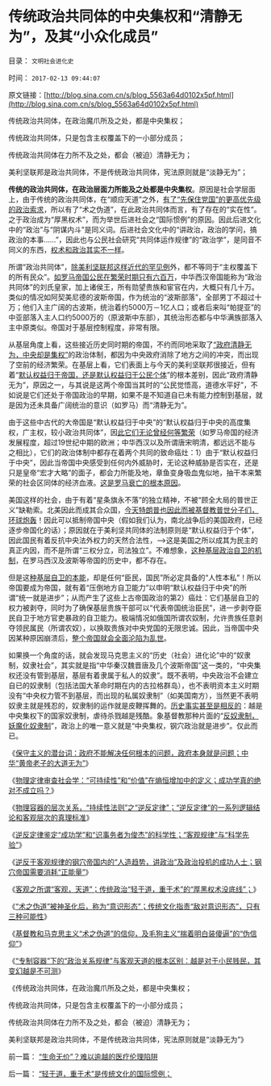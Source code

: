 # 传统政治共同体的中央集权和“清静无为”，及其“小众化成员”

目录： `文明社会进化史` 

时间： `2017-02-13 09:44:07` 

原文链接：[http://blog.sina.com.cn/s/blog_5563a64d0102x5pf.html](http://blog.sina.com.cn/s/blog_5563a64d0102x5pf.html)

传统政治共同体，在政治魔爪所及之处，都是中央集权；

传统政治共同体，只是包含主权覆盖下的一小部分成员；

传统政治共同体在力所不及之处，都会（被迫）清静无为；

美利坚联邦是政治共同体，不是传统政治共同体，宪法原则就是“淡静无为”；

**传统的政治共同体，在政治层面力所能及之处都是中央集权**。原因是社会学层面上，由于传统的政治共同体，在“顺应天道”之外，[有了“先保住党国”的更高优先级的政治索求](../../../2015/3/24/总体党及其主义，与革命及其意识形态的关系；.md)，所以有了“术之伪道”，在此政治共同体而言，有了存在的“实在性”。之于政治成为“厚黑权术”，而为举世后进社会之“国际惯例”的原因。因此后进文化中的“政治”与“阴谋内斗”是同义词。后进社会文化中的“讲政治，政治的学问，搞政治的本事……”，因此也与公民社会研究“共同体运作规律”的“政治学”，是同音不同义的东西，[权术和政治其实不一样](../../../2013/10/11/合法性守恒是法学和政治学的基本定理，及科学和客观.md)。

所谓“政治共同体”，[除美利坚联邦这样近代的罕见例](../../../2012/3/6/美国不拥有全世界，USA属于全人类.md)外，都不等同于“主权覆盖下的所有民众”。[如罗马帝国公民在繁荣时期只有六百万](../../../2013/3/14/“自相残杀吧，你们将融化进美丽的共产主义”.md)，中华西汉帝国能称为“政治共同体”的刘氏皇家，加上诸侯王，所有勋望贵族和宦官在内，大概只有几十万。类似的情况如阿契美尼德的波斯帝国，作为统治的“波斯部落”，全部男丁不超过十万；他们入主广阔的古波斯，统治着约5000万－1亿人口；或者后来叫“帕提亚”的中亚部落入主人口约5000万的（原波斯中东部），其统治形态都与中华满族部落入主中原类似。帝国对于基层控制程度，非常有限。

从基层角度上看，这些接近历史同时期的帝国，不约而同地采取了[“政府清静无为，中央却是集权”](../../../2009/11/26/在上清静无为，在下自然安定.md)的政治体制，都因为中央政府消除了地方之间的冲突，而出现了空前的经济繁荣。在基层上看，它们表面上与今天的美利坚联邦很接近，但有着“[默认权益归于帝国，还是默认权益归于公民个体](../../../2011/8/14/罗马奴隶制的衰亡与美国蓄奴制.md)”的根本差别，因此“政府清静无为”，原因之一，与其说是这两个帝国当其时的“公民觉悟高，道德水平好”，不如说是它们还处于帝国政治的早期，如果不是不知道自已未有能力控制到基层，就是因为还未具备广阔统治的意识（如罗马）而“清静无为”。

由于这些中古代的大帝国是“默认权益归于中央”的“默认权益归于中央的高度集权，广主权，较小政治共同体”，因[此它们无论曾经何等繁荣](../../../2010/8/13/罗马帝国真正接近资本主义.md)（如罗马帝国的经济发展程度，超过19世纪中期的欧洲；中华西汉以及所谓唐宋明清，都远远不能与之相比），它们的政治体制中都存在着两个共同的致命癌灶：1）由于“默认权益归于中央”，因此当帝国中央感受到任何内外威胁时，无论这种威胁是否实在，还是只是皇帝“宏才大略”的面子，都会力所能及地，章鱼变身吸血鬼似地，抽干本来繁荣的社会区同体的经济血液。[这是罗马衰亡的根本原因](../../../2011/10/19/罗马亡于爱国主义，美国可能亡于“向弱者倾斜”.md)。

美国这样的社会，由于有着“星条旗永不落”的独立精神，不被“顾全大局的普世正义”缺勒索。北美因此而成其合众国，[今天特朗普也因此而被基督教普世分子们，环球炮轰](http://darthvad.blog.sohu.com/323302190.html)！因此可以抵制帝国中央（假如我们认为，南北战争后的美国政府，已经逐步帝国化的话）；原因就在于美利坚共同体的法制原则是“默认权益归于个体”，因此国民有着反抗中央法外权力的天然合法性，——>这是美国之所以成其为民主的真正内因，而不是所谓“三权分立，司法独立”。不难想象，[这种基层政治自卫的机制](../../../2010/9/15/中央集权的帝国社会缺乏自卫能力.md)，在罗马西汉及波斯等帝国的历史中，都不存在。

但是这[种基层自卫的本能](../../../2012/9/8/个体主义原则下的自然秩序.md)，却是任何“臣民，国民”所必定具备的“人性本私”！所以帝国要成为帝国，就有着“压倒地方自卫能力”以申明“默认权益归于中央”的所谓“统一就是进步”；从而产生了这些上古帝国政治的第2）癌灶：它们基层自卫的权力被剥夺，同时为了确保基层贵族干部可以“代表帝国统治臣民”，进一步剥夺臣民自卫于地方官吏暴政的自卫能力。极端情况如俄国所谓农奴制，允许贵族任意剥夺领民属民（所谓农奴），以换取贵族对中央党国的无限忠诚。因此，当帝国中央因某种原因崩溃后，[整个帝国就会全面沦陷为乱世](../../../2010/5/17/阻尼原理：堰塞湖爆发性必定超出中央集权处理能力.md)。

如果换一个角度的话，就会发现马克思主义的“历史（社会）进化论”中的“奴隶制，奴隶社会”，其实就是指“中华秦汉魏晋唐及几个波斯帝国”这一类的，“中央集权还没有管到基层，基层有着隶属于私人的奴隶”。既不表明，中央政治不会建立自已的奴隶制（包括法国大革命时期在内的古拉格群岛），也不表明资本主义时期没有“中央权力管不到基层，而出现的私属奴隶制”（如美国南方），当然更不表明奴隶主就是残忍的，奴隶制的运作就是皮鞭挥舞的。[历史事实甚至是相反的](../../../2014/9/14/从奴隶制真面目，理解意识形态政教合一的政治和信仰.md)：越是中央集权下的国家奴隶制，虐待杀戮越是残酷。象基督教那种片面的“[反奴隶制，妖魔化奴隶制](../../../2013/3/18/拒绝对任何人妖魔化，我们只支持真实客观！.md)”，政治上的唯一意义就是“中央集权，钢穴政治就是进步”。仅此而已。

《[保守主义的潜台词：政府不能解决任何根本的问题，政府本身就是问题；中华“黄帝老子的大道无为”](../../../2017/1/29/特朗普若持保守主义的真实支持，与进步群众的普遍反对.md)》

《[物理定律审查社会学：“可持续性”和“价值”在熵恒增加中的定义；成功学真的绝对不成立吗？](../../../2017/1/31/物理审查社会学：“可持续性”和“价值”的物理定义；.md)》

《[物理容器的层次关系，“持续性法则”之“逆反定律”；“逆反定律”的一系列逻辑结论和客观层次的真理标准](../../../2017/2/1/物理容器的层次关系，“持续性法则”之“逆反定律”.md)》

《[逆反定律鉴定“成功学”和“识事务者为俊杰”的科学性；“客观规律”与“科学先验”](../../../2017/2/2/鉴定“成功学”和“识事务者为俊杰”的科学性.md)》

《[逆反于客观规律的钢穴帝国内的“人造趋势，讲政治”及政治投机的成功人士；钢穴帝国需要消耗“正能量”](../../../2017/2/3/逆反定理鉴定“天道无为,小政府”vs“进步主义，讲政治”.md)》

《[客观之所谓“客观，天道”；传统政治“轻于道，重于术”的“厚黑权术没底线”；](../../../2017/2/4/客观之“天道”；传统政治“轻于道，重于术”的“术之伪道”.md)》

《[“术之伪道”被神圣化后，称为“意识形态”；传统文化指责“敌对意识形态”，只有三种可能性](../../../2017/2/6/“术之伪道”被神圣化后，称为“意识形态”；.md)》

《[基督教和马克思主义“术之伪道”的信仰，及毛狗主义“揣着明白装傻逼”的“伪信仰”](../../../2017/2/7/轻道重术，术之伪道，及“朝闻道，夕死可也”的误区；.md)》

《[“专制容器”下的“政治关系规律”与客观天道的根本区别：越是对于小民贱民，其变幻越是不可测](../../../2017/2/8/“轻于道，重于术”是传统文化的国际惯例；.md)》

《传统政治共同体，在政治魔爪所及之处，都是中央集权；

传统政治共同体，只是包含主权覆盖下的一小部分成员；

传统政治共同体在力所不及之处，都会（被迫）清静无为；

美利坚联邦是政治共同体，不是传统政治共同体，宪法原则就是“淡静无为”》

前一篇： [“生命无价”？难以逾越的医疗伦理陷阱](../../../2007/10/21/“生命无价”？难以逾越的医疗伦理陷阱.md)

后一篇： [“轻于道，重于术”是传统文化的国际惯例；](../../../2017/2/8/“轻于道，重于术”是传统文化的国际惯例；.md)

